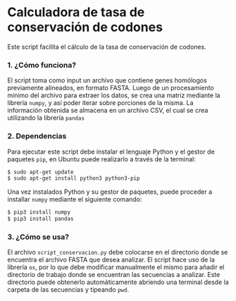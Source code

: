 # Calculadora de tasa de conservación de codones

Este script facilita el cálculo de la tasa de conservación de codones. 

### 1. ¿Cómo funciona?

El script toma como input un archivo que contiene genes homólogos previamente alineados, en formato FASTA. Luego de un procesamiento mínimo del archivo para extraer los datos, se crea una matriz mediante la librería `numpy`, y así poder iterar sobre porciones de la misma. La información obtenida se almacena en un archivo CSV, el cual se crea utilizando la librería `pandas`

### 2. Dependencias

Para ejecutar este script debe instalar el lenguaje Python y el gestor de paquetes `pip`, en Ubuntu puede realizarlo a través de la terminal:
```bash
$ sudo apt-get update
$ sudo apt-get install python3 python3-pip
```
Una vez instalados Python y su gestor de paquetes, puede proceder a installar `numpy` mediante el siguiente comando:
```bash
$ pip3 install numpy
$ pip3 install pandas
```

### 3. ¿Cómo se usa?
El archivo `script_conservacion.py` debe colocarse en el directorio donde se encuentra el archivo FASTA que desea analizar. El script hace uso de la librería `os`, por lo que debe modificar manualmente el mismo para añadir el directorio de trabajo donde se encuentran las secuencias a analizar. Este directorio puede obtenerlo automáticamente abriendo una terminal desde la carpeta de las secuencias y tipeando `pwd`.  

